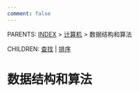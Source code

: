 ```yaml
---
comment: false
---
```


PARENTS: [INDEX](/gknows/wiki) > [计算机](/gknows/计算机) > 数据结构和算法

CHILDREN: [查找](/gknows/查找) | [排序](/gknows/排序)

# 数据结构和算法
